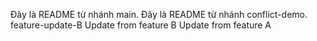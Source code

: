 
Đây là README từ nhánh main.
Đây là README từ nhánh conflict-demo.
 feature-update-B
Update from feature B
Update from feature A

